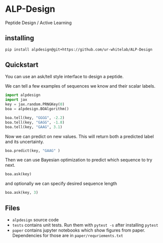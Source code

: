 # ALP-Design

Peptide Design / Active Learning

## installing

```bash
pip install alpdesign@git+https://github.com/ur-whitelab/ALP-Design
```

## Quickstart
You can use an ask/tell style interface to design a peptide.

We can tell a few examples of sequences we know and their scalar labels.

```py
import alpdesign
import jax
key = jax.random.PRNGKey(0)
boa = alpdesign.BOAlgorithm()

boa.tell(key, "GGGG", -2.2)
boa.tell(key, "GAGG", -1.8)
boa.tell(key, "GAAG", 3.1)
```

Now we can predict on new values. This will return both a predicted label and its uncertainty.

```py
boa.predict(key, "GAAG" )
```

Then we can use Bayesian optimization to predict which sequence to try next.

```py
boa.ask(key)
```

and optionally we can specify desired sequence length
```py
boa.ask(key, 3)
```

## Files

* `alpdesign` source code
* `tests` contains unit tests. Run them with `pytest -s` after installing `pytest`
* `paper` contains jupyter notebooks which show figures from paper. Dependencies for those are in `paper/requriements.txt`
